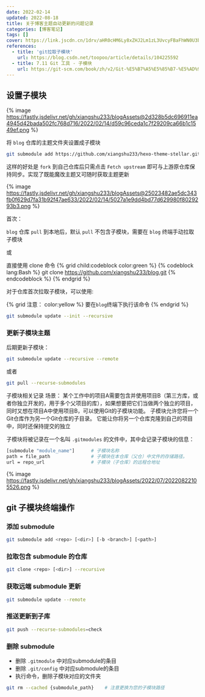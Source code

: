 ```yaml
---
date: 2022-02-14
updated: 2022-08-18
title: 关于博客主题自动更新的问题记录
categories: [博客笔记]
tags: []
cover: https://link.jscdn.cn/1drv/aHR0cHM6Ly8xZHJ2Lm1zL3UvcyFBaFhWN0U3bHBTaWtsbk1zQ3VaQmdsZV80YnEtP2U9Y2ptQ2N3.jpg
references:
  - title: 'git拉取子模块'
    url: https://blog.csdn.net/toopoo/article/details/104225592
  - title: 7.11 Git 工具 - 子模块
    url: https://git-scm.com/book/zh/v2/Git-%E5%B7%A5%E5%85%B7-%E5%AD%90%E6%A8%A1%E5%9D%97
---
```


## 设置子模块

{% image https://fastly.jsdelivr.net/gh/xiangshu233/blogAssets@2d328b5dc696911ea4945d42bada502fc768d716/2022/02/14/d59c96ceda1c7f29209ca66b1c1549ef.png %}

将 `blog` 仓库的主题文件夹设置成子模块
```Bash
git submodule add https://github.com/xiangshu233/hexo-theme-stellar.git themes/stellar
```

这样的好处是 `fork` 到自己仓库后只需点击 `Fetch upstream` 即可与上游原仓库保持同步。实现了既能魔改主题又可随时获取主题更新



{% image https://fastly.jsdelivr.net/gh/xiangshu233/blogAssets@25023482ae5dc343fb0f629d7fa31b92f47ae633/2022/02/14/5027a1e9dd4bd77d629980f8029293b3.png %}

首次：

`blog` 仓库 `pull` 到本地后，默认 `pull` 不包含子模块，需要在 `blog` 终端手动拉取子模块

或

直接使用 clone 命令
{% grid child:codeblock color:green %}
{% codeblock lang:Bash %}
git clone https://github.com/xiangshu233/blog.git
{% endcodeblock %}
{% endgrid %}

对于仓库首次拉取子模块，可以使用:

{% grid 注意： color:yellow %}
要在`blog`终端下执行该命令
{% endgrid %}

```Bash
git submodule update --init --recursive
```
### 更新子模块主题
后期更新子模块：

```Bash
git submodule update --recursive --remote
```

 或者

```Bash
git pull --recurse-submodules
```

子模块相关记录
场景：
某个工作中的项目A需要包含并使用项目B（第三方库，或者你独立开发的，用于多个父项目的库），如果想要把它们当做两个独立的项目，同时又想在项目A中使用项目B，可以使用Git的子模块功能。 子模块允许您将一个Git仓库作为另一个Git仓库的子目录。 它能让你将另一个仓库克隆到自己的项目中，同时还保持提交的独立

子模块将被记录在一个名叫 `.gitmodules` 的文件中，其中会记录子模块的信息：

```Bash
[submodule "module_name"]      # 子模块名称
path = file_path               # 子模块在本仓库（父仓）中文件的存储路径。
url = repo_url                 # 子模块（子仓库）的远程仓地址
```
{% image https://fastly.jsdelivr.net/gh/xiangshu233/blogAssets/2022/07/20220822105526.png %}

## git 子模块终端操作

### 添加 submodule
```Bash
git submodule add <repo> [<dir>] [-b <branch>] [<path>]
```
### 拉取包含 submodule 的仓库
```Bash
git clone <repo> [<dir>] --recursive
```
### 获取远端 submodule 更新
```Bash
git submodule update --remote
```
### 推送更新到子库
```Bash
git push --recurse-submodules=check
```
### 删除 submodule

- 删除 `.gitmodule` 中对应submodule的条目
- 删除 `.git/config` 中对应submodule的条目
- 执行命令，删除子模块对应的文件夹
```Bash
git rm --cached {submodule_path}    # 注意更换为您的子模块路径
```
